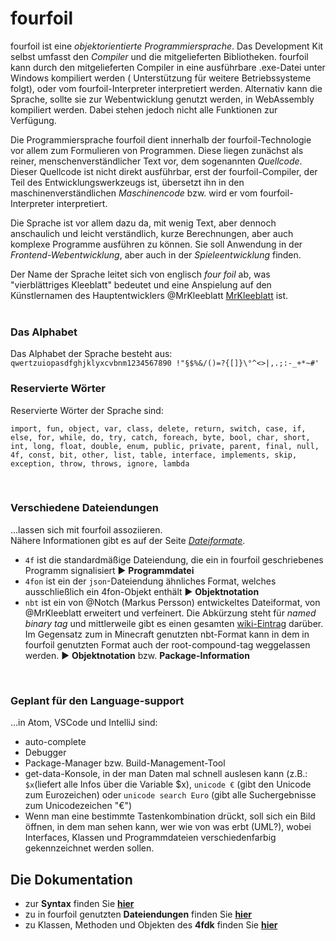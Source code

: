 # fourfoil

fourfoil ist eine *objektorientierte Programmiersprache*.
Das Development Kit selbst umfasst den *Compiler* und die mitgelieferten Bibliotheken. fourfoil kann durch den mitgelieferten Compiler in eine ausführbare .exe-Datei unter Windows kompiliert werden ( Unterstützung für weitere Betriebssysteme folgt), oder vom fourfoil-Interpreter interpretiert werden. Alternativ kann die Sprache, sollte sie zur Webentwicklung genutzt werden, in WebAssembly kompiliert werden. Dabei stehen jedoch nicht alle Funktionen zur Verfügung.   

Die Programmiersprache fourfoil dient innerhalb der fourfoil-Technologie vor allem zum Formulieren von Programmen. Diese liegen zunächst als reiner, menschenverständlicher Text vor, dem sogenannten *Quellcode*. Dieser Quellcode ist nicht direkt ausführbar, erst der fourfoil-Compiler, der Teil des Entwicklungswerkzeugs ist, übersetzt ihn in den maschinenverständlichen *Maschinencode* bzw. wird er vom fourfoil-Interpreter interpretiert.  

Die Sprache ist vor allem dazu da, mit wenig Text, aber dennoch anschaulich und leicht verständlich, kurze Berechnungen, aber auch komplexe Programme ausführen zu können. Sie soll Anwendung in der *Frontend-Webentwicklung*, aber auch in der *Spieleentwicklung* finden.  

Der Name der Sprache leitet sich von englisch *four foil* ab, was "vierblättriges Kleeblatt" bedeutet und eine Anspielung auf den Künstlernamen des Hauptentwicklers @MrKleeblatt [MrKleeblatt](https://www.github.com/MrKleeblatt) ist.  
<br/>


### Das Alphabet
Das Alphabet der Sprache besteht aus:  
`qwertzuiopasdfghjklyxcvbnm1234567890 !"§$%&/()=?{[]}\°^<>|,.;:-_+*~#'`
<br/>


### Reservierte Wörter
Reservierte Wörter der Sprache sind:
```
import, fun, object, var, class, delete, return, switch, case, if, else, for, while, do, try, catch, foreach, byte, bool, char, short, int, long, float, double, enum, public, private, parent, final, null, 4f, const, bit, other, list, table, interface, implements, skip, exception, throw, throws, ignore, lambda
```
<br/>  


### Verschiedene Dateiendungen
...lassen sich mit fourfoil assoziieren.  
Nähere Informationen gibt es auf der Seite _[Dateiformate](dateiformate/dateiformate.md)_.

- `4f` ist die standardmäßige Dateiendung, die ein in fourfoil geschriebenes Programm signalisiert ▶ **Programmdatei**
- `4fon` ist ein der `json`-Dateiendung ähnliches Format, welches ausschließlich ein 4fon-Objekt enthält
▶ **Objektnotation**
- `nbt` ist ein von @Notch (Markus Persson) entwickeltes Dateiformat, von @MrKleeblatt erweitert und verfeinert. Die Abkürzung steht für _named binary tag_ und mittlerweile gibt es einen gesamten [wiki-Eintrag](https://wiki.vg/NBT) darüber. Im Gegensatz zum in Minecraft genutzten nbt-Format kann in dem in fourfoil genutzten Format auch der root-compound-tag weggelassen werden.
▶ **Objektnotation** bzw. **Package-Information**
<br/>


### Geplant für den Language-support
...in Atom, VSCode und IntelliJ sind:
- auto-complete
- Debugger
- Package-Manager bzw. Build-Management-Tool
- get-data-Konsole, in der man Daten mal schnell auslesen kann (z.B.: `$x`(liefert alle Infos über die Variable $x), `unicode €` (gibt den Unicode zum Eurozeichen) oder `unicode search Euro` (gibt alle Suchergebnisse zum Unicodezeichen "€")
- Wenn man eine bestimmte Tastenkombination drückt, soll sich ein Bild öffnen, in dem man sehen kann, wer wie von was erbt (UML?), wobei Interfaces, Klassen und Programmdateien verschiedenfarbig gekennzeichnet werden sollen.

## Die Dokumentation
- zur **Syntax** finden Sie **[hier](syntax.md)**
- zu in fourfoil genutzten **Dateiendungen** finden Sie **[hier](dateiformate/)**
- zu Klassen, Methoden und Objekten des **4fdk** finden Sie **[hier](fdk.md)**
